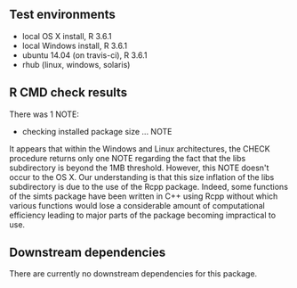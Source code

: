 ## Test environments

* local OS X install, R 3.6.1
* local Windows install, R 3.6.1
* ubuntu 14.04 (on travis-ci), R 3.6.1
* rhub (linux, windows, solaris)

## R CMD check results

There was 1 NOTE:

* checking installed package size ... NOTE
  
It appears that within the Windows and Linux architectures, the CHECK procedure returns only one NOTE regarding the fact that the libs subdirectory is beyond the 1MB threshold. However, this NOTE doesn't occur to the OS X. Our understanding is that this size inflation of the libs subdirectory is due to the use of the Rcpp package. Indeed, some functions of the simts package have been written in C++ using Rcpp without which various functions would lose a considerable amount of computational efficiency leading to major parts of the package becoming impractical to use.

## Downstream dependencies

There are currently no downstream dependencies for this package.
